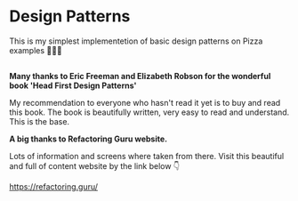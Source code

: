 
# Design Patterns

This is my simplest implementetion of basic design patterns on Pizza examples 🍕🍕🍕

##
****Many thanks to Eric Freeman and Elizabeth Robson for the wonderful book 'Head First Design Patterns'****

My recommendation to everyone who hasn't read it yet is to buy and read this book. The book is beautifully written, very easy to read and understand. This is the base.

****A big thanks to Refactoring Guru website.**** 

Lots of information and screens where taken from there. Visit this beautiful and full of content website by the link below 👇

https://refactoring.guru/
##
